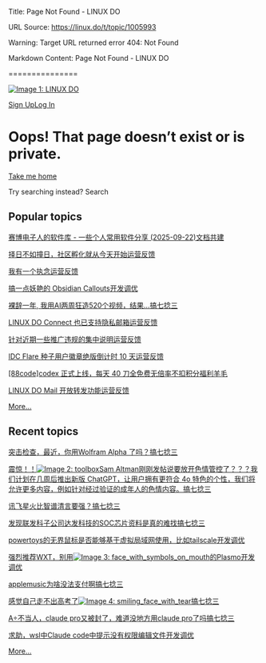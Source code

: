 Title: Page Not Found - LINUX DO

URL Source: https://linux.do/t/topic/1005993

Warning: Target URL returned error 404: Not Found

Markdown Content:
Page Not Found - LINUX DO

===============

[![Image 1: LINUX DO](https://linux.do/uploads/default/original/4X/d/1/4/d146c68151340881c884d95e0da4acdf369258c6.png)](https://linux.do/)

[Sign Up](https://linux.do/signup)[Log In](https://linux.do/login)

Oops! That page doesn’t exist or is private.
============================================

[Take me home](https://linux.do/)

Try searching instead? Search

Popular topics
--------------

[赛博电子人的软件库 - 一些个人常用软件分享 (2025-09-22)](https://linux.do/t/topic/154326)[文档共建](https://linux.do/c/wiki/42)

[择日不如撞日，社区孵化就从今天开始](https://linux.do/t/topic/1039951)[运营反馈](https://linux.do/c/feedback/2)

[我有一个执念](https://linux.do/t/topic/971168)[运营反馈](https://linux.do/c/feedback/2)

[搞一点妖艳的 Obsidian Callouts](https://linux.do/t/topic/964458)[开发调优](https://linux.do/c/develop/4)

[裸辞一年, 我用AI两周狂造520个视频，结果…](https://linux.do/t/topic/997596)[搞七捻三](https://linux.do/c/gossip/11)

[LINUX DO Connect 也已支持隐私邮箱](https://linux.do/t/topic/976544)[运营反馈](https://linux.do/c/feedback/2)

[针对近期一些推广违规的集中说明](https://linux.do/t/topic/991874)[运营反馈](https://linux.do/c/feedback/2)

[IDC Flare 种子用户徽章绝版倒计时 10 天](https://linux.do/t/topic/1019009)[运营反馈](https://linux.do/c/feedback/2)

[[88code]codex 正式上线，每天 40 刀全免费无倍率不扣积分](https://linux.do/t/topic/967532)[福利羊毛](https://linux.do/c/welfare/36)

[LINUX DO Mail 开放转发功能](https://linux.do/t/topic/1040401)[运营反馈](https://linux.do/c/feedback/2)

[More…](https://linux.do/top)

Recent topics
-------------

[突击检查，最近，你用Wolfram Alpha 了吗？](https://linux.do/t/topic/1045348)[搞七捻三](https://linux.do/c/gossip/11)

[震惊！！![Image 2: toolbox](https://linux.do/images/emoji/twemoji/toolbox.png?v=14)Sam Altman刚刚发帖说要放开色情管控了？？？我们计划在几周后推出新版 ChatGPT，让用户拥有更符合 4o 特色的个性，我们将允许更多内容，例如针对经过验证的成年人的色情内容。](https://linux.do/t/topic/1045346)[搞七捻三](https://linux.do/c/gossip/11)

[讯飞星火比智谱清言要强？](https://linux.do/t/topic/1045344)[搞七捻三](https://linux.do/c/gossip/11)

[发现联发科子公司达发科技的SOC芯片资料是真的难找](https://linux.do/t/topic/1045341)[搞七捻三](https://linux.do/c/gossip/11)

[powertoys的无界鼠标是否能够基于虚拟局域网使用，比如tailscale](https://linux.do/t/topic/1045329)[开发调优](https://linux.do/c/develop/4)

[强烈推荐WXT，别用![Image 3: face_with_symbols_on_mouth](https://linux.do/images/emoji/twemoji/face_with_symbols_on_mouth.png?v=14)的Plasmo](https://linux.do/t/topic/1045328)[开发调优](https://linux.do/c/develop/4)

[applemusic为啥没法支付啊](https://linux.do/t/topic/1045327)[搞七捻三](https://linux.do/c/gossip/11)

[感觉自己走不出高考了![Image 4: smiling_face_with_tear](https://linux.do/images/emoji/twemoji/smiling_face_with_tear.png?v=14)](https://linux.do/t/topic/1045323)[搞七捻三](https://linux.do/c/gossip/11)

[A÷不当人，claude pro又被封了，难道没地方用claude pro了吗](https://linux.do/t/topic/1045318)[搞七捻三](https://linux.do/c/gossip/11)

[求助，wsl中Claude code中提示没有权限编辑文件](https://linux.do/t/topic/1045314)[开发调优](https://linux.do/c/develop/4)

[More…](https://linux.do/latest)
